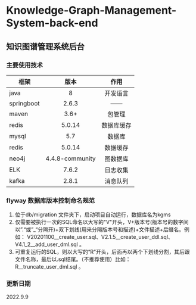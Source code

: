 # Knowledge-Graph-Management-System-back-end

## 知识图谱管理系统后台

### 主要使用技术
|框架|版本|作用|
|-|:------:|:------:|
|java|8|开发语言|
|springboot|2.6.3|——|
|maven|3.6+|包管理|
|redis|5.0.14|数据库缓存|
|mysql|5.7|数据库|
|redis|5.0.14|数据缓存|
|neo4j|4.4.8-community|图数据库|
|ELK|7.6.2|日志收集|
|kafka|2.8.1|消息队列|
### flyway 数据库版本控制命名规范
1. 位于db/migration 文件夹下，启动项目自动运行，数据库名为kgms
2. 仅需要被执行一次的SQL命名以大写的"V"开头，V+版本号(版本号的数字间以”.“或”_“分隔开)+双下划线(用来分隔版本号和描述)+文件描述+后缀名。例如：  V20201100__create_user.sql、V2.1.5__create_user_ddl.sql、V4.1_2__add_user_dml.sql  。
3. 可重复运行的SQL，则以大写的“R”开头，后面再以两个下划线分割，其后跟文件名称，最后以.sql结尾。（不推荐使用）比如： R__truncate_user_dml.sql 。

### 更新日期
2022.9.9